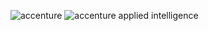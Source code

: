 ![accenture](https://user-images.githubusercontent.com/19508013/215613395-930ab6af-5b6b-49c7-acf0-ea348829f20c.png)
![accenture applied intelligence](https://user-images.githubusercontent.com/19508013/215613411-3c3fed00-81e0-4ee7-ac8b-f056b6e933b4.png)
